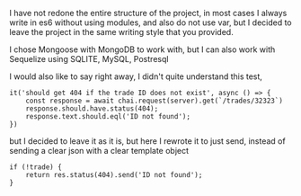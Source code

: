 
I have not redone the entire structure of the project, in most cases I always write in es6 without using modules, and also do not use var, but I decided to leave the project in the same writing style that you provided.

I chose Mongoose with MongoDB to work with, but I can also work with Sequelize using SQLITE, MySQL, Postresql

I would also like to say right away, I didn't quite understand this test,

    it('should get 404 if the trade ID does not exist', async () => {  
	    const response = await chai.request(server).get(`/trades/32323`)  
	    response.should.have.status(404);  
	    response.text.should.eql('ID not found');  
	})

but I decided to leave it as it is, but here I rewrote it to just send, instead of sending a clear json with a clear template object

    if (!trade) {  
	    return res.status(404).send('ID not found');  
    }
